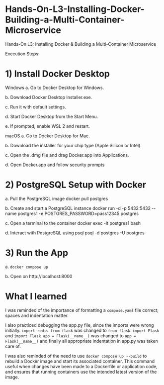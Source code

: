 # Hands-On-L3-Installing-Docker-Building-a-Multi-Container-Microservice
Hands-On L3: Installing Docker &amp; Building a Multi-Container Microservice


Execution Steps:

# 1) Install  Docker Desktop

Windows
a. Go to Docker Desktop for Windows.

b. Download Docker Desktop Installer.exe.

c. Run it with default settings.

d. Start Docker Desktop from the Start Menu.

e. If prompted, enable WSL 2 and restart.

macOS
a. Go to Docker Desktop for Mac.

b. Download the installer for your chip type (Apple Silicon or Intel).

c. Open the .dmg file and drag Docker.app into Applications.

d. Open Docker.app and follow security prompts


# 2) PostgreSQL Setup with Docker

a. Pull the PostgreSQL image docker pull postgres

b. Create and start a PostgreSQL instance docker run -d -p 5432:5432 --name postgres1 -e POSTGRES_PASSWORD=pass12345 postgres

c. Open a terminal to the container docker exec -it postgres1 bash

d. Interact with PostgreSQL using psql psql -d postgres -U postgres


# 3) Run the App

a. `docker compose up`

b. Open on http://localhost:8000


# What I learned

I was reminded of the importance of formatting a `compose.yaml` file correct; spaces and indentation matter. 

I also practiced debugging the app.py file, since the imports were wrong initially. `import redis from flask` was changed to `from flask import Flask` and `import Flask app = Flask(__name__)` was changed to `app = Flask(__name__)` and finally all appropriate indentation in app.py was taken care of. 

I was also reminded of the need to use `docker compose up --build` to rebuild a Docker image and start its associated container. This command useful when changes have been made to a Dockerfile or application code, and ensures that running containers use the intended latest version of the image.

